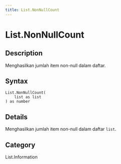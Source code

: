 ```yaml
---
title: List.NonNullCount
---
```


# List.NonNullCount


## Description

Menghasilkan jumlah item non-null dalam daftar.


## Syntax

```powerquery
List.NonNullCount(
    list as list
) as number
```


## Details

Menghasilkan jumlah item non-null dalam daftar <code>list</code>.



## Category
List.Information
